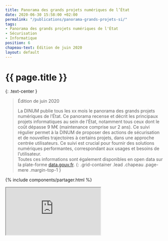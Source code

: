 ```yaml
---
title: Panorama des grands projets numériques de l’État
date: 2020-06-30 15:58:00 +02:00
permalink: "/publications/panorama-grands-projets-si/"
tags:
- Panorama des grands projets numériques de l'État
- Sécurisation
- Informatique
position: 6
chapeau-text: Édition de juin 2020
layout: default
---
```


# {{ page.title }}
{: .text-center }

<!-- 
changer pour : {: .text-center .padding-vertical-3} 
-->

> Édition de juin 2020
> 
> La DINUM publie tous les xx mois le panorama des grands projets numériques de l’État. Ce panorama recense et décrit les principaux projets informatiques au sein de l’État, notamment tous ceux dont le coût dépasse 9 M€ (maintenance comprise sur 2 ans). Ce suivi régulier permet à la DINUM de proposer des actions de sécurisation et de nouvelles trajectoires à certains projets, dans une approche centrée utilisateurs. Ce suivi est crucial pour fournir des solutions numériques performantes, correspondant aux usages et besoins de l’utilisateur.
> <br>Toutes ces informations sont également disponibles en open data sur la plate-forme [data.gouv.fr](https://www.data.gouv.fr/fr/datasets/panorama-des-grands-projets-numeriques-de-letat/).
{: .grid-container .lead .chapeau .page-mere .margin-top-1 } 

{% include components/partager.html %}


<div class="responsive-embed iframe">
  <iframe class="no-border" src="https://disic.github.io/panorama/" allowfullscreen></iframe>
</div>
